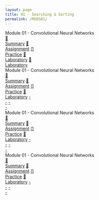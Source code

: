 ```yaml
---
layout: page
title: 01 - Searching & Sorting
permalink: /MSDS01/
---
```


<div class="row">
  <div class="btn text">
    <div class="btn name">Module 01 - Convolutional Neural Networks</div>
    <div class="block" style="grid-template-columns: 1fr 1fr;">
      <div class="btn text"></div>
      <div class="row" style="grid-template-columns: 1fr 1fr 1fr 1fr 1fr;">
        <a href="/01-MSDS/MSDS01/M1/" class="btn box1">📝<br>Summary</a>
        <a href="/01-MSDS/MSDS01/M1/" class="btn box1">📖<br>Assignment</a>
        <a href="/01-MSDS/MSDS01/M1/" class="btn box1">⏰<br>Practice</a>
        <a href="/01-MSDS/MSDS01/M1/" class="btn box1">📂<br>Laboratory</a>
        <a href="/01-MSDS/MSDS01/M1/" class="btn box1">📂<br>Laboratory</a>
      </div>
    </div>
    </div>
  </div>
</div>

<div class="row">
  <div class="btn text">
    <div class="btn name">Module 01 - Convolutional Neural Networks</div>
    <div class="row" style="grid-template-columns: 1fr 1fr 1fr 1fr 1fr 1fr;">
      <a href="/01-MSDS/MSDS01/M1/" class="btn box1">📝<br>Summary</a>
      <a href="/01-MSDS/MSDS01/M1/" class="btn box2">📖<br>Assignment</a>
      <a href="/01-MSDS/MSDS01/M1/" class="btn box3">⏰<br>Practice</a>
      <a href="/01-MSDS/MSDS01/M1/" class="btn box4">📂<br>Laboratory</a>
      <a href="" class="btn empty">-<br>-</a>
      <a href="" class="btn empty">-<br>-</a>
    </div>
  </div>
</div>

<div class="row">
  <div class="btn text">
    <div class="btn name">Module 01 - Convolutional Neural Networks</div>
    <div class="row" style="grid-template-columns: 1fr 1fr 1fr 1fr 1fr 1fr;">
      <a href="/01-MSDS/MSDS01/M1/" class="btn box1">📝<br>Summary</a>
      <a href="/01-MSDS/MSDS01/M1/" class="btn box2">📖<br>Assignment</a>
      <a href="/01-MSDS/MSDS01/M1/" class="btn box3">⏰<br>Practice</a>
      <a href="/01-MSDS/MSDS01/M1/" class="btn box4">📂<br>Laboratory</a>
      <a href="" class="btn empty">-<br>-</a>
      <a href="" class="btn empty">-<br>-</a>
    </div>
  </div>
</div>

<div class="row">
  <div class="btn text">
    <div class="btn name">Module 01 - Convolutional Neural Networks</div>
    <div class="row" style="grid-template-columns: 1fr 1fr 1fr 1fr 1fr 1fr;">
      <a href="/01-MSDS/MSDS01/M1/" class="btn box1">📝<br>Summary</a>
      <a href="/01-MSDS/MSDS01/M1/" class="btn box2">📖<br>Assignment</a>
      <a href="/01-MSDS/MSDS01/M1/" class="btn box3">⏰<br>Practice</a>
      <a href="/01-MSDS/MSDS01/M1/" class="btn box4">📂<br>Laboratory</a>
      <a href="" class="btn empty">-<br>-</a>
      <a href="" class="btn empty">-<br>-</a>
    </div>
  </div>
</div>